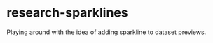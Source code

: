 research-sparklines
===================

Playing around with the idea of adding sparkline to dataset previews.

